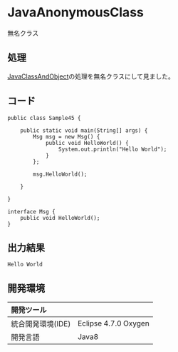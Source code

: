 # JavaAnonymousClass
無名クラス
## 処理
[JavaClassAndObject](https://github.com/xekid78/JavaClassAndObject)の処理を無名クラスにして見ました。

## コード
```
public class Sample45 {

	public static void main(String[] args) {
		Msg msg = new Msg() {
			public void HelloWorld() {
				System.out.println("Hello World");
			}
		};

		msg.HelloWorld();

	}

}

interface Msg {
	public void HelloWorld();
}
```

## 出力結果  
```
Hello World
```
  
## 開発環境
| 開発ツール |  |
|:-|:-|
| 統合開発環境(IDE) | Eclipse 4.7.0 Oxygen |
| 開発言語 | Java8 |
